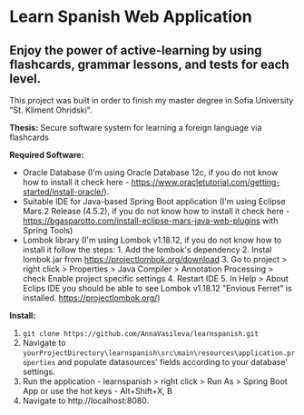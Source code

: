 Learn Spanish Web Application
=======
Enjoy the power of active-learning by using flashcards, grammar lessons, and tests for each level.
-------

This project was built in order to finish my master degree in Sofia University "St. Kliment Ohridski".

**Thesis:** Secure software system for learning a foreign language via flashcards

**Required Software:**
  * Oracle Database (I'm using Oracle Database 12c, if you do not know how to install it check here - https://www.oracletutorial.com/getting-started/install-oracle/).
  * Suitable IDE for Java-based Spring Boot application (I'm using Eclipse Mars.2 Release (4.5.2), if you do not know how to install it check here -  https://bgasparotto.com/install-eclipse-mars-java-web-plugins with Spring Tools)
  * Lombok library (I'm using Lombok v1.18.12, if you do not know how to install it follow the steps:
	    1. Add the lombok's dependency
      2. Instal lombok.jar from https://projectlombok.org/download
      3. Go to project > right click > Properties > Java Compiler > Annotation Processing > check Enable project specific settings
      4. Restart IDE
      5. In Help > About Eclips IDE you should be able to see Lombok v1.18.12 "Envious Ferret" is installed. https://projectlombok.org/)
      
**Install:**
  1. `git clone https://github.com/AnnaVasileva/learnspanish.git`
  2. Navigate to `yourProjectDirectory\learnspanish\src\main\resources\application.properties` and populate datasources' fields according to your  database' settings.
  3. Run the application - learnspanish > right click > Run As > Spring Boot App or use the hot keys - Alt+Shift+X, B
  4. Navigate to http://localhost:8080.
